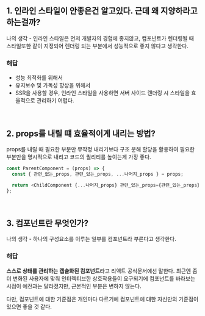 ## 1. 인라인 스타일이 안좋은건 알고있다. 근데 왜 지양하라고 하는걸까?

나의 생각 - 인라인 스타일은 먼저 개발자의 경험에 좋지않고, 컴포넌트가 렌더링될 때 스타일또한 같이 지정되어 렌더링 되는 부분에서 성능적으로 좋지 않다고 생각한다.

### 해답

- 성능 최적화를 위해서
- 유지보수 및 가독성 향상을 위해서
- SSR을 사용할 경우, 인라인 스타일을 사용하면 서버 사이드 렌더링 시 스타일을 효울적으로 관리하기 어렵다.

<br>

## 2. props를 내릴 떄 효율적이게 내리는 방법?

props를 내릴 때 필요한 부분만 무작정 내리기보다 구조 분해 할당을 활용하여 필요한 부분만을 명시적으로 내리고 코드의 퀄리티를 높이는게 가장 좋다.

```js
const ParentComponent = (props) => {
  const { 관련_없는_props, 관련_있는_props, ...나머지_props } = props;

  return <ChildComponent {...나머지_props} 관련_있는_props={관련_있는_props} />;
};
```

  <br>

## 3. 컴포넌트란 무엇인가?

나의 생각 - 하나의 구성요소를 이루는 일부를 컴포넌트라 부른다고 생각한다.

### 해답

**스스로 상태를 관리하는 캡슐화된 컴포넌트**라고 리액트 공식문서에선 말한다. 최근엔 좀 더 변화된 사용자에 맞춰 인터렉티브한 상호작용들이 요구되기에 컴포넌트를 바라보는 시점이 예전과는 달라졌지만, 근본적인 부분은 변하지 않는다.

다만, 컴포넌트에 대한 기준점은 개인마다 다르기에 컴포넌트에 대한 자신만의 기준점이 있으면 좋을 것 같다.

<br>
